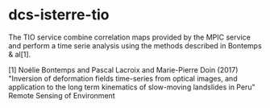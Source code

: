dcs-isterre-tio
===============

The TIO service combine correlation maps provided by the MPIC service
and perform a time serie analysis using the methods described in 
Bontemps & al[1].

[1] Noélie Bontemps and Pascal Lacroix and Marie-Pierre Doin (2017)
    "Inversion of deformation fields time-series from optical images, and application to the long term kinematics of slow-moving landslides in Peru"
    Remote Sensing of Environment
